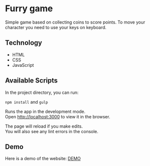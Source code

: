 # Furry game
Simple game based on collecting coins to score points. To move your character you need to use your keys on keyboard.

## Technology
- HTML
- CSS
- JavaScript

## Available Scripts

In the project directory, you can run:

`npm install` and `gulp`

Runs the app in the development mode.\
Open [http://localhost:3000](http://localhost:3000) to view it in the browser.

The page will reload if you make edits.\
You will also see any lint errors in the console.

## Demo
Here is a demo of the website: [DEMO](https://furrygame-application.netlify.app/)
